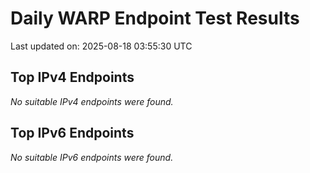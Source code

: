 # Daily WARP Endpoint Test Results

Last updated on: 2025-08-18 03:55:30 UTC

## Top IPv4 Endpoints

*No suitable IPv4 endpoints were found.*


## Top IPv6 Endpoints

*No suitable IPv6 endpoints were found.*

